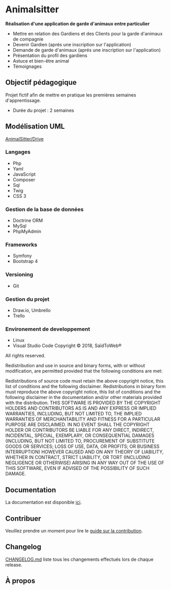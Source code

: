 # Animalsitter

**Réalisation d'une application de garde d'animaux entre particulier**

* Mettre en relation des Gardiens et des Clients pour la garde d'animaux de compagnie
* Devenir Gardien (aprés une inscription sur l'application)
* Demande de garde d'animaux (aprés une inscription sur l'application)
* Présentation du profil des gardiens
* Astuce et bien-être animal
* Témoignages

## Objectif pédagogique

Projet fictif afin de mettre en pratique les premières semaines d'apprentissage.

* Durée du projet : 2 semaines

## Modélisation UML
[AnimalSitter/Drive](https://drive.google.com/drive/folders/1RX_Gj8TAFplgcvTbHr34r6twUBIaHB4o?hl=fr)

### Langages
* Php
* Yaml
* JavaScript
* Composer
* Sql
* Twig
* CSS 3

### Gestion de la base de données
* Doctrine ORM
* MySql
* PhpMyAdmin

### Frameworks
* Symfony
* Bootstrap 4

### Versioning
* Git

### Gestion du projet
* Draw.io, Umbrello
* Trello

### Environement de developpement
* Linux
* Visual Studio Code
Copyright ©  2018, SaïdToWeb®

All rights reserved.

Redistribution and use in source and binary forms, with or without modification, are permitted provided that the following conditions are met:

Redistributions of source code must retain the above copyright notice, this list of conditions and the following disclaimer.
Redistributions in binary form must reproduce the above copyright notice, this list of conditions and the following disclaimer in the documentation and/or other materials provided with the distribution.
THIS SOFTWARE IS PROVIDED BY THE COPYRIGHT HOLDERS AND CONTRIBUTORS AS IS AND ANY EXPRESS OR IMPLIED WARRANTIES, INCLUDING, BUT NOT LIMITED TO, THE IMPLIED WARRANTIES OF MERCHANTABILITY AND FITNESS FOR A PARTICULAR PURPOSE ARE DISCLAIMED. IN NO EVENT SHALL THE COPYRIGHT HOLDER OR CONTRIBUTORS BE LIABLE FOR ANY DIRECT, INDIRECT, INCIDENTAL, SPECIAL, EXEMPLARY, OR CONSEQUENTIAL DAMAGES (INCLUDING, BUT NOT LIMITED TO, PROCUREMENT OF SUBSTITUTE GOODS OR SERVICES; LOSS OF USE, DATA, OR PROFITS; OR BUSINESS INTERRUPTION) HOWEVER CAUSED AND ON ANY THEORY OF LIABILITY, WHETHER IN CONTRACT, STRICT LIABILITY, OR TORT (INCLUDING NEGLIGENCE OR OTHERWISE) ARISING IN ANY WAY OUT OF THE USE OF THIS SOFTWARE, EVEN IF ADVISED OF THE POSSIBILITY OF SUCH DAMAGE.

## Documentation
La documentation est disponible [ici]().

## Contribuer
Veuillez prendre un moment pour lire le [guide sur la contribution](CONTRIBUTING.md).

## Changelog
[CHANGELOG.md](CHANGELOG.md) liste tous les changements effectués lors de chaque release.

## À propos
 
